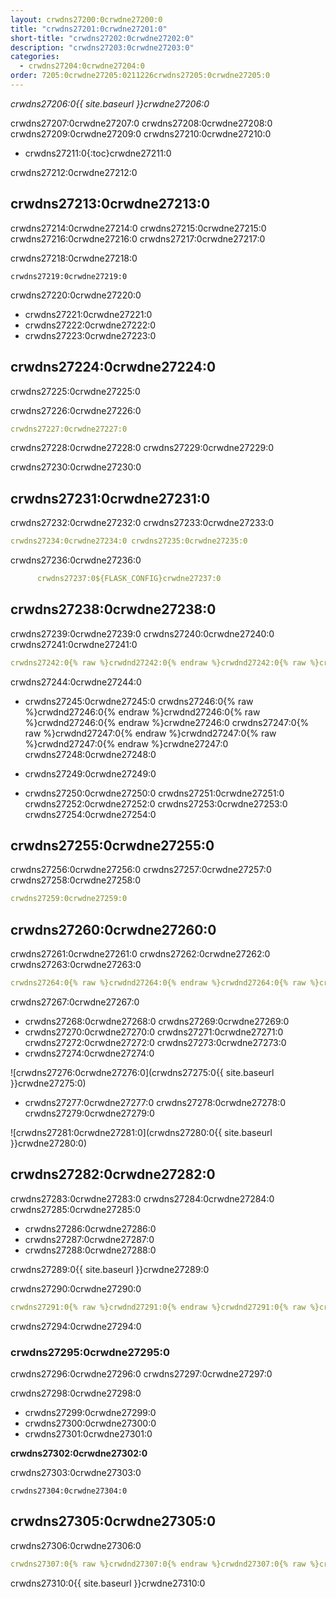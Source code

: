 ```yaml
---
layout: crwdns27200:0crwdne27200:0
title: "crwdns27201:0crwdne27201:0"
short-title: "crwdns27202:0crwdne27202:0"
description: "crwdns27203:0crwdne27203:0"
categories:
  - crwdns27204:0crwdne27204:0
order: 7205:0crwdne27205:0211226crwdns27205:0crwdne27205:0
---
```

*crwdns27206:0{{ site.baseurl }}crwdne27206:0*

crwdns27207:0crwdne27207:0 crwdns27208:0crwdne27208:0 crwdns27209:0crwdne27209:0 crwdns27210:0crwdne27210:0

- crwdns27211:0{:toc}crwdne27211:0

crwdns27212:0crwdne27212:0

## crwdns27213:0crwdne27213:0

crwdns27214:0crwdne27214:0 crwdns27215:0crwdne27215:0 crwdns27216:0crwdne27216:0 crwdns27217:0crwdne27217:0

crwdns27218:0crwdne27218:0

    crwdns27219:0crwdne27219:0
    

crwdns27220:0crwdne27220:0

- crwdns27221:0crwdne27221:0
- crwdns27222:0crwdne27222:0 
- crwdns27223:0crwdne27223:0

## crwdns27224:0crwdne27224:0

crwdns27225:0crwdne27225:0

crwdns27226:0crwdne27226:0

```yaml
crwdns27227:0crwdne27227:0
```

crwdns27228:0crwdne27228:0 crwdns27229:0crwdne27229:0

crwdns27230:0crwdne27230:0

## crwdns27231:0crwdne27231:0

crwdns27232:0crwdne27232:0 crwdns27233:0crwdne27233:0

```yaml
crwdns27234:0crwdne27234:0 crwdns27235:0crwdne27235:0
```

crwdns27236:0crwdne27236:0

```yaml
      crwdns27237:0${FLASK_CONFIG}crwdne27237:0
```

## crwdns27238:0crwdne27238:0

crwdns27239:0crwdne27239:0 crwdns27240:0crwdne27240:0 crwdns27241:0crwdne27241:0

```yaml
crwdns27242:0{% raw %}crwdnd27242:0{% endraw %}crwdnd27242:0{% raw %}crwdnd27242:0{% endraw %}crwdnd27242:0{% raw %}crwdnd27242:0{% endraw %}crwdnd27242:0{% raw %}crwdnd27242:0{% endraw %}crwdne27242:0 crwdns27243:0{% raw %}crwdnd27243:0{% endraw %}crwdnd27243:0{% raw %}crwdnd27243:0{% endraw %}crwdnd27243:0{% raw %}crwdnd27243:0{% endraw %}crwdnd27243:0{% raw %}crwdnd27243:0{% endraw %}crwdne27243:0
```

crwdns27244:0crwdne27244:0

- crwdns27245:0crwdne27245:0 crwdns27246:0{% raw %}crwdnd27246:0{% endraw %}crwdnd27246:0{% raw %}crwdnd27246:0{% endraw %}crwdne27246:0 crwdns27247:0{% raw %}crwdnd27247:0{% endraw %}crwdnd27247:0{% raw %}crwdnd27247:0{% endraw %}crwdne27247:0 crwdns27248:0crwdne27248:0

- crwdns27249:0crwdne27249:0

- crwdns27250:0crwdne27250:0 crwdns27251:0crwdne27251:0 crwdns27252:0crwdne27252:0 crwdns27253:0crwdne27253:0 crwdns27254:0crwdne27254:0

## crwdns27255:0crwdne27255:0

crwdns27256:0crwdne27256:0 crwdns27257:0crwdne27257:0 crwdns27258:0crwdne27258:0

```yaml
crwdns27259:0crwdne27259:0
```

## crwdns27260:0crwdne27260:0

crwdns27261:0crwdne27261:0 crwdns27262:0crwdne27262:0 crwdns27263:0crwdne27263:0

```yaml
crwdns27264:0{% raw %}crwdnd27264:0{% endraw %}crwdnd27264:0{% raw %}crwdnd27264:0{% endraw %}crwdnd27264:0{% raw %}crwdnd27264:0{% endraw %}crwdnd27264:0{% raw %}crwdnd27264:0{% endraw %}crwdne27264:0 crwdns27265:0{% raw %}crwdnd27265:0{% endraw %}crwdnd27265:0{% raw %}crwdnd27265:0{% endraw %}crwdnd27265:0{% raw %}crwdnd27265:0{% endraw %}crwdnd27265:0{% raw %}crwdnd27265:0{% endraw %}crwdne27265:0 crwdns27266:0crwdne27266:0
```

crwdns27267:0crwdne27267:0

- crwdns27268:0crwdne27268:0 crwdns27269:0crwdne27269:0 
- crwdns27270:0crwdne27270:0 crwdns27271:0crwdne27271:0 crwdns27272:0crwdne27272:0 crwdns27273:0crwdne27273:0
- crwdns27274:0crwdne27274:0

![crwdns27276:0crwdne27276:0](crwdns27275:0{{ site.baseurl }}crwdne27275:0)

- crwdns27277:0crwdne27277:0 crwdns27278:0crwdne27278:0 crwdns27279:0crwdne27279:0

![crwdns27281:0crwdne27281:0](crwdns27280:0{{ site.baseurl }}crwdne27280:0)

## crwdns27282:0crwdne27282:0

crwdns27283:0crwdne27283:0 crwdns27284:0crwdne27284:0 crwdns27285:0crwdne27285:0

- crwdns27286:0crwdne27286:0
- crwdns27287:0crwdne27287:0
- crwdns27288:0crwdne27288:0

crwdns27289:0{{ site.baseurl }}crwdne27289:0

crwdns27290:0crwdne27290:0

```yaml
crwdns27291:0{% raw %}crwdnd27291:0{% endraw %}crwdnd27291:0{% raw %}crwdnd27291:0{% endraw %}crwdnd27291:0{% raw %}crwdnd27291:0{% endraw %}crwdnd27291:0{% raw %}crwdnd27291:0{% endraw %}crwdne27291:0 crwdns27292:0{% raw %}crwdnd27292:0{% endraw %}crwdnd27292:0{% raw %}crwdnd27292:0{% endraw %}crwdnd27292:0{% raw %}crwdnd27292:0{% endraw %}crwdnd27292:0{% raw %}crwdnd27292:0{% endraw %}crwdne27292:0 crwdns27293:0$HEROKU_API_KEYcrwdnd27293:0$HEROKU_APP_NAMEcrwdne27293:0
```

crwdns27294:0crwdne27294:0

### crwdns27295:0crwdne27295:0

crwdns27296:0crwdne27296:0 crwdns27297:0crwdne27297:0

crwdns27298:0crwdne27298:0

- crwdns27299:0crwdne27299:0
- crwdns27300:0crwdne27300:0
- crwdns27301:0crwdne27301:0

**crwdns27302:0crwdne27302:0**

crwdns27303:0crwdne27303:0

    crwdns27304:0crwdne27304:0
    

## crwdns27305:0crwdne27305:0

crwdns27306:0crwdne27306:0

```yaml
crwdns27307:0{% raw %}crwdnd27307:0{% endraw %}crwdnd27307:0{% raw %}crwdnd27307:0{% endraw %}crwdnd27307:0{% raw %}crwdnd27307:0{% endraw %}crwdnd27307:0{% raw %}crwdnd27307:0{% endraw %}crwdne27307:0 crwdns27308:0{% raw %}crwdnd27308:0{% endraw %}crwdnd27308:0{% raw %}crwdnd27308:0{% endraw %}crwdnd27308:0{% raw %}crwdnd27308:0{% endraw %}crwdnd27308:0{% raw %}crwdnd27308:0{% endraw %}crwdne27308:0 crwdns27309:0$HEROKU_API_KEYcrwdnd27309:0$HEROKU_APP_NAMEcrwdne27309:0
```

crwdns27310:0{{ site.baseurl }}crwdne27310:0